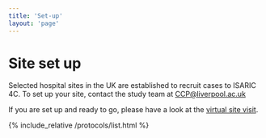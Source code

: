 ```yaml
---
title: 'Set-up'
layout: 'page'
---
```



# Site set up

Selected hospital sites in the UK are established to recruit cases to ISARIC 4C. To set up your site, contact the study team at [CCP@liverpool.ac.uk](mailto:CCP@liverpool.ac.uk)

If you are set up and ready to go, please have a look at the [virtual site visit](/virtual_site_visit/).


{% include_relative /protocols/list.html %}